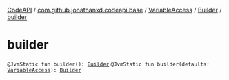 [CodeAPI](../../../index.md) / [com.github.jonathanxd.codeapi.base](../../index.md) / [VariableAccess](../index.md) / [Builder](index.md) / [builder](.)

# builder

`@JvmStatic fun builder(): `[`Builder`](index.md)
`@JvmStatic fun builder(defaults: `[`VariableAccess`](../index.md)`): `[`Builder`](index.md)
